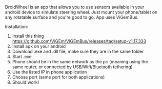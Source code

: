 DroidWheel is an app that allows you to use sensors available in your android device to simulate steering wheel. Just mount your phone/tablet on any rotatable surface and you're good to go. App uses ViGemBus.

Installation:

1. Install this thing https://github.com/ViGEm/ViGEmBus/releases/tag/setup-v1.17.333
2. Install apk on your android
3. Download .exe and .dll file, make sure they are in the same folder
4. Start .exe
5. Phone should be in the same network as the pc (meaning using the same router, or connected by USB/Wifi/Bluetooth tethering)
6. Use the listed IP in phone application
7. Choose port (same port for both applications)
8. Should work!
